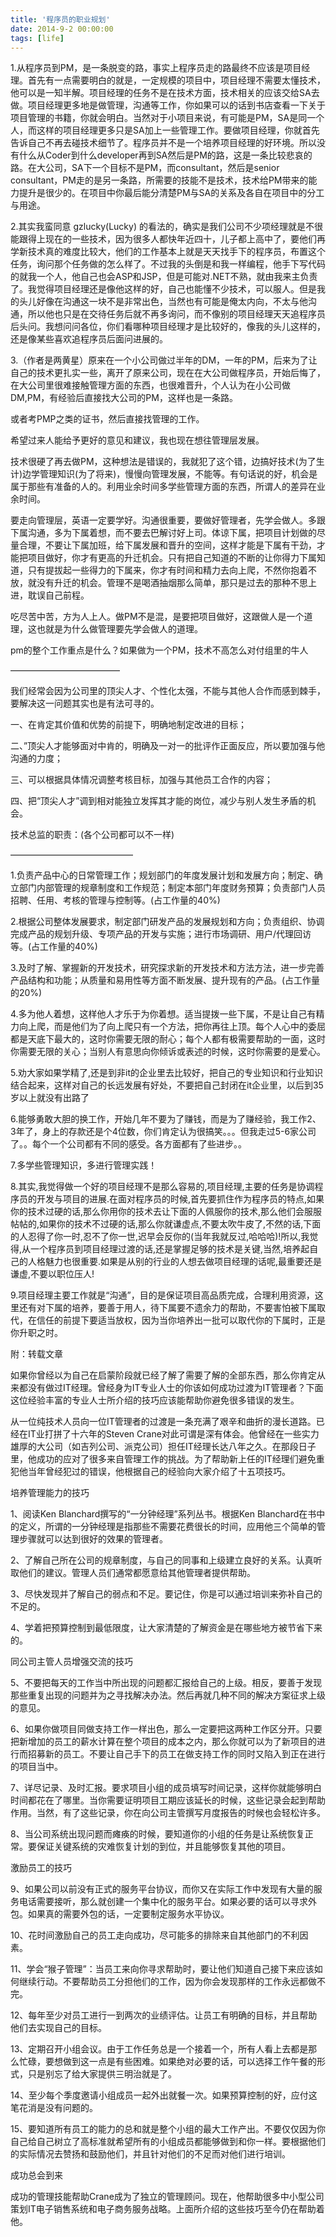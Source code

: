 ```yaml
---
title: '程序员的职业规划'
date: 2014-9-2 00:00:00
tags: [life]
---
```



1.从程序员到PM，是一条脱变的路，事实上程序员走的路最终不应该是项目经理。首先有一点需要明白的就是，一定规模的项目中，项目经理不需要太懂技术，他可以是一知半解。项目经理的任务不是在技术方面，技术相关的应该交给SA去做。项目经理更多地是做管理，沟通等工作，你如果可以的话到书店查看一下关于项目管理的书籍，你就会明白。当然对于小项目来说，有可能是PM，SA是同一个人，而这样的项目经理更多只是SA加上一些管理工作。要做项目经理，你就首先告诉自己不再去碰技术细节了。程序员并不是一个培养项目经理的好环境。所以没有什么从Coder到什么developer再到SA然后是PM的路，这是一条比较悲哀的路。在大公司，SA下一个目标不是PM，而consultant，然后是senior consultant，PM走的是另一条路，所需要的技能不是技术，技术给PM带来的能力提升是很少的。在项目中你最后能分清楚PM与SA的关系及各自在项目中的分工与用途。  

2.其实我蛮同意 gzlucky(Lucky) 的看法的，确实是我们公司不少项经理就是不很能跟得上现在的一些技术，因为很多人都快年近四十，儿子都上高中了，要他们再学新技术真的难度比较大，他们的工作基本上就是天天找手下的程序员，布置这个任务，询问那个任务做的怎么样了。不过我的头倒是和我一样编程，他手下写代码的就我一个人，他自己也会ASP和JSP，但是可能对.NET不熟，就由我来主负责了。我觉得项目经理还是像他这样的好，自己也能懂不少技术，可以服人。但是我的头儿好像在沟通这一块不是非常出色，当然也有可能是俺太内向，不太与他沟通，所以他也只是在交待任务后就不再多询问，而不像别的项目经理天天追程序员后头问。我想问问各位，你们看哪种项目经理才是比较好的，像我的头儿这样的，还是像某些喜欢追程序员后面问进展的。  

3.（作者是两黄星）原来在一个小公司做过半年的DM，一年的PM，后来为了让自己的技术更扎实一些，离开了原来公司，现在在大公司做程序员，开始后悔了，在大公司里很难接触管理方面的东西，也很难晋升，个人认为在小公司做DM,PM，有经验后直接找大公司的PM，这样也是一条路。  

或者考PMP之类的证书，然后直接找管理的工作。  

希望过来人能给予更好的意见和建议，我也现在想往管理层发展。  

技术很硬了再去做PM，这种想法是错误的，我就犯了这个错，边搞好技术(为了生计)边学管理知识(为了将来)，慢慢向管理发展，不能等。有句话说的好，机会是属于那些有准备的人的。利用业余时间多学些管理方面的东西，所谓人的差异在业余时间。  

要走向管理层，英语一定要学好。沟通很重要，要做好管理者，先学会做人。多跟下属沟通，多为下属着想，而不要去巴解讨好上司。体谅下属，把项目计划做的尽量合理，不要让下属加班，给下属发展和晋升的空间，这样才能是下属有干劲，才能把项目做好，你才有更高的升迁机会。只有把自己知道的不断的让你得力下属知道，只有提拔起一些得力的下属来，你才有时间和精力去向上爬，不然你抱着不放，就没有升迁的机会。管理不是喝酒抽烟那么简单，那只是过去的那种不思上进，耽误自己前程。  

吃尽苦中苦，方为人上人。做PM不是混，是要把项目做好，这跟做人是一个道理，这也就是为什么做管理要先学会做人的道理。  

pm的整个工作重点是什么？如果做为一个PM，技术不高怎么对付组里的牛人  

————————————–  

我们经常会因为公司里的顶尖人才、个性化太强，不能与其他人合作而感到棘手，要解决这一问题其实也是有法可寻的。  

一、在肯定其价值和优势的前提下，明确地制定改进的目标；  

二、”顶尖人才能够面对中肯的，明确及一对一的批评作正面反应，所以要加强与他沟通的力度；  

三、可以根据具体情况调整考核目标，加强与其他员工合作的内容；  

四、把“顶尖人才”调到相对能独立发挥其才能的岗位，减少与别人发生矛盾的机会。  

技术总监的职责：(各个公司都可以不一样)  

——————————————  

1.负责产品中心的日常管理工作；规划部门的年度发展计划和发展方向；制定、确立部门内部管理的规章制度和工作规范；制定本部门年度财务预算；负责部门人员招聘、任用、考核的管理与控制等。(占工作量的40%)  

2.根据公司整体发展要求，制定部门研发产品的发展规划和方向；负责组织、协调完成产品的规划升级、专项产品的开发与实施；进行市场调研、用户/代理回访等。(占工作量的40%)  

3.及时了解、掌握新的开发技术，研究探求新的开发技术和方法方法，进一步完善产品结构和功能；从质量和易用性等方面不断发展、提升现有的产品。(占工作量的20%)  

4.多为他人着想，这样他人才乐于为你着想。适当提拨一些下属，不是让自己有精力向上爬，而是他们为了向上爬只有一个方法，把你再往上顶。每个人心中的委屈都是天底下最大的，这时你需要无限的耐心；每个人都有极需要帮助的一面，这时你需要无限的关心；当别人有意思向你倾诉或表述的时候，这时你需要的是爱心。  

5.劝大家如果学精了,还是到非it的企业里去比较好，把自己的专业知识和行业知识结合起来，这样对自己的长远发展有好处，不要把自己封闭在it企业里，以后到35岁以上就没有出路了  

6.能够勇敢大胆的换工作，开始几年不要为了赚钱，而是为了赚经验，我工作2、3年了，身上的存款还是个4位数，你们肯定认为很搞笑。。。但我走过5-6家公司了。。每个一个公司都有不同的感受。各方面都有了些进步。。  

7.多学些管理知识，多进行管理实践！  

8.其实,我觉得做一个好的项目经理不是那么容易的,项目经理,主要的任务是协调程序员的开发与项目的进展.在面对程序员的时候,首先要抓住作为程序员的特点,如果你的技术过硬的话,那么你用你的技术去让下面的人佩服你的技术,那么他们会服服帖帖的,如果你的技术不过硬的话,那么你就谦虚点,不要太吹牛皮了,不然的话,下面的人忍得了你一时,忍不了你一世,迟早会反你的(当年我就反过,哈哈哈)!所以,我觉得,从一个程序员到项目经理过渡的话,还是掌握足够的技术是关键,当然,培养起自己的人格魅力也很重要.如果是从别的行业的人想去做项目经理的话呢,最重要还是谦虚,不要以职位压人!  

9.项目经理主要工作就是“沟通”，目的是保证项目高品质完成，合理利用资源，这里还有对下属的培养，要善于用人，待下属要不遗余力的帮助，不要害怕被下属取代，在信任的前提下要适当放权，因为当你培养出一批可以取代你的下属时，正是你升职之时。  

附：转载文章  

如果你曾经以为自己在启蒙阶段就已经了解了需要了解的全部东西，那么你肯定从来都没有做过IT经理。曾经身为IT专业人士的你该如何成功过渡为IT管理者？下面这位经验丰富的专业人士所介绍的技巧应该能帮助你避免很多错误的发生。  

从一位纯技术人员向一位IT管理者的过渡是一条充满了艰辛和曲折的漫长道路。已经在IT业打拼了十六年的Steven Crane对此可谓是深有体会。他曾经在一些实力雄厚的大公司（如吉列公司、派克公司）担任IT经理长达八年之久。在那段日子里，他成功的应对了很多来自管理工作的挑战。为了帮助新上任的IT经理们避免重犯他当年曾经犯过的错误，他根据自己的经验向大家介绍了十五项技巧。  

培养管理能力的技巧  

1、阅读Ken Blanchard撰写的“一分钟经理”系列丛书。根据Ken Blanchard在书中的定义，所谓的一分钟经理是指那些不需要花费很长的时间，应用他三个简单的管理步骤就可以达到很好的效果的管理者。  

2、了解自己所在公司的规章制度，与自己的同事和上级建立良好的关系。认真听取他们的建议。管理人员们通常都愿意给其他管理者提供帮助。  

3、尽快发现并了解自己的弱点和不足。要记住，你是可以通过培训来弥补自己的不足的。  

4、学着把预算控制到最低限度，让大家清楚的了解资金是在哪些地方被节省下来的。  

同公司主管人员增强交流的技巧  

5、不要把每天的工作当中所出现的问题都汇报给自己的上级。相反，要善于发现那些重复出现的问题并为之寻找解决办法。然后再就几种不同的解决方案征求上级的意见。  

6、如果你做项目同做支持工作一样出色，那么一定要把这两种工作区分开。只要把新增加的员工的薪水计算在整个项目的成本之内，那么你就可以为了新项目的进行而招募新的员工。不要让自己手下的员工在做支持工作的同时又陷入到正在进行的项目当中。  

7、详尽记录、及时汇报。要求项目小组的成员填写时间记录，这样你就能够明白时间都花在了哪里。当你需要证明项目工期应该延长的时候，这些记录会起到帮助作用。当然，有了这些记录，你在向公司主管撰写月度报告的时候也会轻松许多。  

8、当公司系统出现问题而瘫痪的时候，要知道你的小组的任务是让系统恢复正常。要保证关键系统的灾难恢复计划的到位，并且能够恢复其他的项目。  

激励员工的技巧  

9、如果公司以前没有正式的服务平台协议，而你又在实际工作中发现有大量的服务电话需要接听，那么就创建一个集中化的服务平台。如果必要的话可以寻求外包。如果真的需要外包的话，一定要制定服务水平协议。  

10、花时间激励自己的员工走向成功，尽可能多的排除来自其他部门的不利因素。  

11、学会“猴子管理”：当员工来向你寻求帮助时，要让他们知道自己接下来应该如何继续行动。不要帮助员工分担他们的工作，因为你会发现那样的工作永远都做不完。  

12、每年至少对员工进行一到两次的业绩评估。让员工有明确的目标，并且帮助他们去实现自己的目标。  

13、定期召开小组会议。由于工作任务总是一个接着一个，所有人看上去都是那么忙碌，要想做到这一点是有些困难。如果绝对必要的话，可以选择工作午餐的形式，只是别忘了给大家提供三明治就是了。  

14、至少每个季度邀请小组成员一起外出就餐一次。如果预算控制的好，应付这笔花消是没有问题的。  

15、要知道所有员工的能力的总和就是整个小组的最大工作产出。不要仅仅因为你自己给自己树立了高标准就希望所有的小组成员都能够做到和你一样。要根据他们的实际情况去赞扬和鼓励他们，并且针对他们的不足而对他们进行培训。  

成功总会到来  

成功的管理技能帮助Crane成为了独立的管理顾问。现在，他帮助很多中小型公司策划IT电子销售系统和电子商务服务战略。上面所介绍的这些技巧至今仍在帮助着他。  



